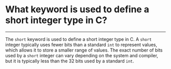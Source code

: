 # What keyword is used to define a short integer type in C?

---

The `short` keyword is used to define a short integer type in C. A `short` integer typically uses fewer bits than a standard `int` to represent values, which allows it to store a smaller range of values. The exact number of bits used by a `short` integer can vary depending on the system and compiler, but it is typically less than the 32 bits used by a standard `int`.